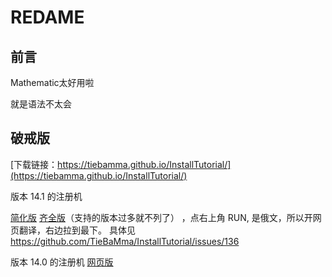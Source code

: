 # REDAME

## 前言

Mathematic太好用啦

就是语法不太会

## 破戒版

[下载链接：https://tiebamma.github.io/InstallTutorial/](https://tiebamma.github.io/InstallTutorial/)

版本 14.1 的注册机

[简化版](https://jirehlov.github.io/ac/)
[齐全版](https://onecompiler.com/html/42najmcke)（支持的版本过多就不列了） ，点右上角 RUN, 是俄文，所以开网页翻译，右边拉到最下。
具体见 https://github.com/TieBaMma/InstallTutorial/issues/136

版本 14.0 的注册机
[网页版](https://mmaactivate.github.io/MMAActivate/)